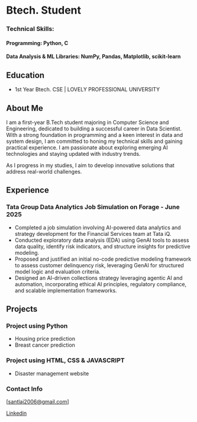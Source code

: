 # Btech. Student

### Technical Skills: 
#### Programming: Python, C
#### Data Analysis & ML Libraries: NumPy, Pandas, Matplotlib, scikit-learn

## Education
- 1st Year Btech. CSE | LOVELY PROFESSIONAL UNIVERSITY

## About Me

 I am a first-year B.Tech student majoring in Computer Science and Engineering, dedicated to building a successful career in Data Scientist. With a strong foundation in programming and a keen interest in data and system design, I am committed to honing my technical skills and gaining practical experience. I am passionate about exploring emerging AI technologies and staying updated with industry trends.

As I progress in my studies, I aim to develop innovative solutions that address real-world challenges.

## Experience
### Tata Group Data Analytics Job Simulation on Forage - June 2025
- Completed a job simulation involving AI-powered data analytics and strategy development for the Financial Services team at Tata iQ.
- Conducted exploratory data analysis (EDA) using GenAI tools to assess data quality, identify risk indicators, and structure insights for predictive modeling.
- Proposed and justified an initial no-code predictive modeling framework to assess customer delinquency risk, leveraging GenAI for structured model logic and evaluation criteria.
- Designed an AI-driven collections strategy leveraging agentic AI and automation, incorporating ethical AI principles, regulatory compliance, and scalable implementation frameworks.

## Projects
### Project using Python
- Housing price prediction
- Breast cancer prediction

### Project using HTML, CSS & JAVASCRIPT
- Disaster management website


### Contact Info

[santlaj2006@gmail.com]

[Linkedin](https://www.linkedin.com/in/santlaj-kumar-mehta-23541a320)

